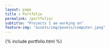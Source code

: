 ```yaml
--- 
layout: page
title : Portfolio 
permalink: /portfolio/
subtitle: "Projects I am working on" 
feature-img: "assets/img/pexels/computer.jpeg"
---
```


{% include portfolio.html %}